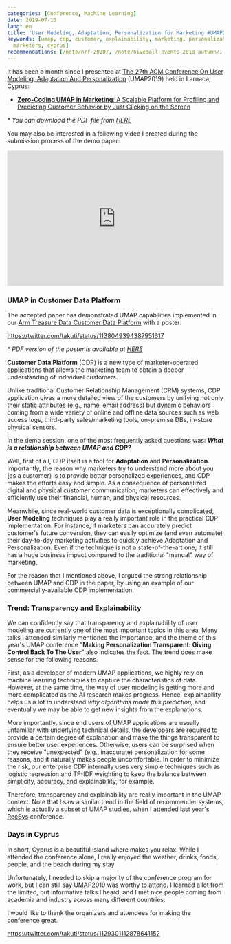 ```yaml
---
categories: [Conference, Machine Learning]
date: 2019-07-13
lang: en
title: 'User Modeling, Adaptation, Personalization for Marketing #UMAP2019'
keywords: [umap, cdp, customer, explainability, marketing, personalization, pdf, demo,
  marketers, cyprus]
recommendations: [/note/nrf-2020/, /note/hivemall-events-2018-autumn/, /note/ethical-challenges-in-recommender-systems/]
---
```


It has been a month since I presented at [The 27th ACM Conference On User Modeling, Adaptation And Personalization](http://www.um.org/umap2019/) (UMAP2019) held in Larnaca, Cyprus: 

- [**Zero-Coding UMAP in Marketing**: A Scalable Platform for Profiling and Predicting Customer Behavior by Just Clicking on the Screen](https://dl.acm.org/citation.cfm?id=3324970)

_\* You can download the PDF file from [HERE](/docs/umap-2019-demo-paper.pdf)_

You may also be interested in a following video I created during the submission process of the demo paper:

<iframe width="560" height="315" style="max-width: 100%;" src="https://www.youtube.com/embed/iwbqb5D2uPw" frameborder="0" allow="accelerometer; autoplay; encrypted-media; gyroscope; picture-in-picture" allowfullscreen></iframe>

### UMAP in Customer Data Platform

The accepted paper has demonstrated UMAP capabilities implemented in our [Arm Treasure Data Customer Data Platform](https://www.treasuredata.com/) with a poster:

https://twitter.com/takuti/status/1138049394387951617

_\* PDF version of the poster is available at [HERE](/docs/umap-2019-demo-poster.pdf)_

**Customer Data Platform** (CDP) is a new type of marketer-operated applications that allows the marketing team to obtain a deeper understanding of individual customers. 

Unlike traditional Customer Relationship Management (CRM) systems, CDP application gives a more detailed view of the customers by unifying not only their static attributes (e.g., name, email address) but dynamic behaviors coming from a wide variety of online and offline data sources such as web access logs, third-party sales/marketing tools, on-premise DBs, in-store physical sensors.

In the demo session, one of the most frequently asked questions was: ***What is a relationship between UMAP and CDP?***

Well, first of all, CDP itself is a tool for **Adaptation** and **Personalization**. Importantly, the reason why marketers try to understand more about you (as a customer) is to provide better personalized experiences, and CDP makes the efforts easy and simple. As a consequence of personalized digital and physical customer communication, marketers can effectively and efficiently use their financial, human, and physical resources.

Meanwhile, since real-world customer data is exceptionally complicated, **User Modeling** techniques play a really important role in the practical CDP implementation. For instance, if marketers can accurately predict customer's future conversion, they can easily optimize (and even automate) their day-to-day marketing activities to quickly achieve Adaptation and Personalization. Even if the technique is not a state-of-the-art one, it still has a huge business impact compared to the traditional "manual" way of marketing.

For the reason that I mentioned above, I argued the strong relationship between UMAP and CDP in the paper, by using an example of our commercially-available CDP implementation.

### Trend: Transparency and Explainability

We can confidently say that transparency and explainability of user modeling are currently one of the most important topics in this area. Many talks I attended similarly mentioned the importance, and the theme of this year's UMAP conference "**Making Personalization Transparent: Giving Control Back To The User**" also indicates the fact. The trend does make sense for the following reasons.

First, as a developer of modern UMAP applications, we highly rely on machine learning techniques to capture the characteristics of data. However, at the same time, the way of user modeling is getting more and more complicated as the AI research makes progress. Hence, explainability helps us a lot to understand *why algorithms made this prediction,* and eventually we may be able to get new insights from the explanations.

More importantly, since end users of UMAP applications are usually unfamiliar with underlying technical details, the developers are required to provide a certain degree of explanation and make the things transparent to ensure better user experiences. Otherwise, users can be surprised when they receive "unexpected" (e.g., inaccurate) personalization for some reasons, and it naturally makes people uncomfortable. In order to minimize the risk, our enterprise CDP internally uses very simple techniques such as logistic regression and TF-IDF weighting to keep the balance between simplicity, accuracy, and explainability, for example.

Therefore, transparency and explainability are really important in the UMAP context. Note that I saw a similar trend in the field of recommender systems, which is actually a subset of UMAP studies, when I attended last year's [RecSys](https://recsys.acm.org/) conference.

### Days in Cyprus

In short, Cyprus is a beautiful island where makes you relax. While I attended the conference alone, I really enjoyed the weather, drinks, foods, people, and the beach during my stay.

Unfortunately, I needed to skip a majority of the conference program for work, but I can still say UMAP2019 was worthy to attend. I learned a lot from the limited, but informative talks I heard, and I met nice people coming from academia and industry across many different countries. 

I would like to thank the organizers and attendees for making the conference great.

https://twitter.com/takuti/status/1129301112878641152